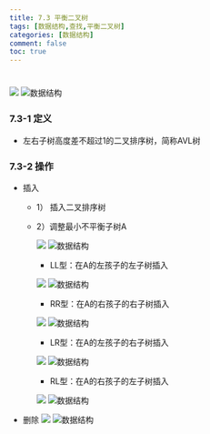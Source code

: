 ```yaml
---
title: 7.3 平衡二叉树
tags: [数据结构,查找,平衡二叉树]
categories: [数据结构]
comment: false
toc: true
---
```

#
<!--more-->



![](../../../../themes/yilia/source/img/datastruct/7_search/AVL/1.png)
![数据结构](/img/datastruct/7_search/AVL/1.png)
<!--more-->

### 7.3-1 定义
- 左右子树高度差不超过1的二叉排序树，简称AVL树

### 7.3-2 操作
- 插入
    - 1） 插入二叉排序树
    - 2）调整最小不平衡子树A

        ![](../../../../themes/yilia/source/img/datastruct/7_search/AVL/6.png)
        ![数据结构](/img/datastruct/7_search/AVL/6.png)

        - LL型：在A的左孩子的左子树插入

        ![](../../../../themes/yilia/source/img/datastruct/7_search/AVL/2.png)
        ![数据结构](/img/datastruct/7_search/AVL/2.png)

        - RR型：在A的右孩子的右子树插入

        ![](../../../../themes/yilia/source/img/datastruct/7_search/AVL/3.png)
        ![数据结构](/img/datastruct/7_search/AVL/3.png)

        - LR型：在A的左孩子的右子树插入
        
    
        ![](../../../../themes/yilia/source/img/datastruct/7_search/AVL/4.png)
        ![数据结构](/img/datastruct/7_search/AVL/4.png)

        - RL型：在A的右孩子的左子树插入
        
        ![](../../../../themes/yilia/source/img/datastruct/7_search/AVL/5.png)
        ![数据结构](/img/datastruct/7_search/AVL/5.png)

- 删除
![](../../../../themes/yilia/source/img/datastruct/7_search/AVL/7.png)
![数据结构](/img/datastruct/7_search/AVL/7.png)